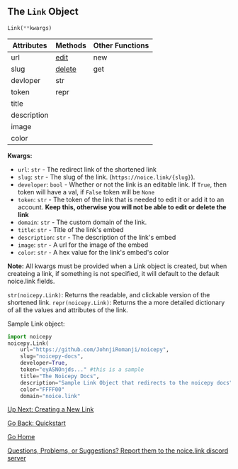 ## The `Link` Object

```py
Link(**kwargs)
```

| Attributes | Methods | Other Functions |
|------------|---------|-----------------|
| url        |[edit](https://johnjiromanji.github.io/noicepy/edit)    | new             |
| slug       |[delete](https://johnjiromanji.github.io/noicepy/delete)  | get             |
| devloper   |str      |                 |
| token      |repr     |                 |
| title      |         |                 |
| description|         |                 |
| image      |         |                 |
| color      |         |                 |


**Kwargs:**
* `url`: `str` - The redirect link of the shortened link
* `slug`: `str` - The slug of the link. (`https://noice.link/{slug}`). 
* `developer`: `bool` - Whether or not the link is an editable link. If `True`, then token will have a val, if `False` token will be `None`
* `token`: `str` - The token of the link that is needed to edit it or add it to an account. __Keep this, otherwise you will not be able to edit or delete the link__
* `domain`: `str` - The custom domain of the link. 
* `title`: `str` - Title of the link's embed
* `description`: `str` - The description of the link's embed
* `image`: `str` - A url for the image of the embed
* `color`: `str` - A hex value for the link's embed's color

**Note:** All kwargs must be provided when a Link object is created, but when createing a link, if something is not specified, it will default to the default noice.link fields. 

`str(noicepy.Link)`: Returns the readable, and clickable version of the shortened link. 
`repr(noicepy.Link)`: Returns the a more detailed dictionary of all the values and attributes of the link. 


Sample Link object: 
```py
import noicepy
noicepy.Link(
    url="https://github.com/JohnjiRomanji/noicepy", 
    slug="noicepy-docs", 
    developer=True, 
    token="eyASNOnjds..." #this is a sample
    title="The Noicepy Docs", 
    description="Sample Link Object that redirects to the noicepy docs",
    color="FFFF00"
    domain="noice.link"
```

[Up Next: Creating a New Link](https://johnjiromanji.github.io/noicepy/create)

[Go Back: Quickstart](https://johnjiromanji.github.io/noicepy/quickstart)

[Go Home](https://johnjiromanji.github.io/noicepy)

[Questions, Problems, or Suggestions? Report them to the noice.link discord server](https://discord.com/invite/879kJMUgGP)
